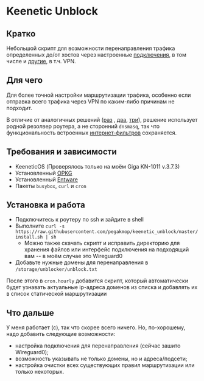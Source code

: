 # Keenetic Unblock

## Кратко

Небольшой скрипт для возможности перенаправления трафика определенных до/от хостов через
настроенные [подключения](https://help.keenetic.com/hc/ru/articles/360000455900), в том числе
и [другие](https://help.keenetic.com/hc/ru/articles/360000599019), в т.ч. VPN.

## Для чего

Для более точной настройки маршрутизации трафика, особенно если отправка всего трафика через VPN по каким-либо причинам
не подходит.

В отличие от аналогичных решений ([раз](https://keenetic-gi.ga/2018/01/16/selective-routing.html)
, [два](https://github.com/Kyrie1965/unblock_keenetic), [три](https://github.com/MonakhovK/tor-proxy-keenetic)), решение
использует родной резолвер роутера, а не сторонний `dnsmasq`, так что функциональность
встроенных [интернет-фильтров](https://help.keenetic.com/hc/ru/articles/360000582119) сохраняется.

## Требования и зависимости

* KeeneticOS (Проверялось только на моём Giga KN-1011 v.3.7.3)
* Установленный [OPKG](https://help.keenetic.com/hc/ru/articles/360000948719)
* Установленный [Entware](https://forum.keenetic.com/topic/4299-entware/)
* Пакеты `busybox`, `curl` и `cron`

## Установка и работа

* Подключитесь к роутеру по ssh и зайдите в shell
* Выполните `curl -s https://raw.githubusercontent.com/pegakmop/keenetic_unblock/master/install.sh | sh`
  * Можно также скачать скрипт и исправить директорию для хранения файлов или интерфейс подключения на подходящий вам --
    в моём случае это Wireguard0
* Добавьте нужные домены для перенаправления в `/storage/unblocker/unblock.txt`

После этого в `cron.hourly` добавится скрипт, который автоматически будет узнавать актуальные ip-адреса доменов из
списка и добавлять их в список статической маршрутизации

## Что дальше

У меня работает (с), так что скорее всего ничего. Но, по-хорошему, надо добавить следующие возможности:

* настройка подключения для перенаправления (сейчас зашито Wireguard0);
* возможность указывать не только домены, но и адреса/подсети;
* настройка очистки всех существующих правил маршрутизации или только некоторых.
